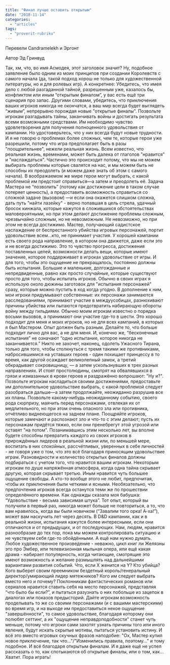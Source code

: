 ```yaml
---
title: "Финал лучше оставить открытым"
date: "2018-11-14"
categories: 
  - "articles"
tags: 
  - "proverit-rubriku"
---
```


Перевели Candramelekh и Эргонт

Автор Эд Гринвуд

Так, хм, что, во имя Асмодея, этот заголовок значит? Ну, подобное заявление было одним из моих принципов при создании Королевств с самого начала (да, такой подход хорош не только для художественной литературы, но и для ролевых игр). А конкретнее: Убедитесь, что имея дело с любой разгаданной тайной, разрешенным уже, казалось бы, конфликтом или иным “открытым финалом”, у вас есть ещё три сценария про запас. Другими словами, убедитесь, что приключения ваших игроков никогда не окончатся, а ваш мир всегда будет выглядеть “живым”, непрерывно порождая новые "открытые финалы". Позвольте игрокам разгадывать тайны, заканчивать войны и достигать результата всеми возможными средствами. Им необходимо чувство удовлетворения для получения полноценного удовольствия от кампании. Но удостоверьтесь, что у них всегда будут новые трудности. И я не говорю о проблемах более сложных, чем те, которые герои уже разрешили, потому что игра предполагает быть в разы "поощрительнее", нежели реальная жизнь. Всем известно, что реальная жизнь, временами, может быть далека от глаголов "нравится" и "наслаждаться". Частично это происходит потому, что мы не можем выбирать проблемы которые свалятся на нас, и мы можем быть не способны их преодолеть (и можем даже знать об этом с самого начала). В воображаемом же мире герои могут выбрать, с какой проблемой им предстоит справиться—а затем и преодолеть её. Задача Мастера не “позволить” (потому как достижение цели в таком случае потеряет ценность), а предоставить возможность справиться со сложной задаче (вызовом) —и если она окажется слишком сложна, дать путь "найти лазейку" - верно попавшая в цель стрела, удачный бросок кинжала, которые кажутся в сложившихся обстоятельствах маловероятными, но при этом делают достижение проблемы сложным, чрезвычайно сложным, но не невозможным. Не невозможно, но при этом не всегда достижимо. Мастер, получающий садистское наслаждение от беспрестанного убийства игровых персонажей, портит удовольствие всем...кто, не принимает участия. У хорошей кампании есть своего рода направление, в котором она движется, даже если это и не всегда достижимо. Это то чувство прогресса, достижения поставленных целей, возможности делать вещи, которые имеют значение, которое поддерживает в игроках удовольствие от игры. И для того, чтобы это ощущение не прекращалось, постоянно должны быть испытания. Большие и маленькие, долгожданные и непредвиденные, равно как просто случайные, которые существуют просто для того, чтобы испытать игроков. Обычно в своих играх я использую около дюжины заготовок для "испытания персонажей" сразу, которые можно пустить в ход когда угодно. В дополнение к ним, мои игроки придумывают собственные: их персонажи занимаются расследованиями, принимают участие в междуусобицах, разнюхивают причины убийства или пытаются предотвратить набирающую обороты войну между гильдиями. Обычно моим игрокам известно о порядка восьми вызовов, а принимают они участие где-то в шести. Это хорошо подходит для меня и моих игроков, но не для всех кампаний, в которых я был Мастером. Опыт должен быть разным. Делайте то, что больше подходит лично для вас, а не для меня. И, конечно же, “бесконечные испытания” не означают “одно испытание, которое никогда не заканчивается.” Никто не захочет, наконец, одолеть Ужасного Тирана, только для того, чтобы столкнуться с тремя такими же противниками, набросившимися на уставших героев - один похищает принцессу в то время, как другой осаждает великолепный замок, а третий обкрадывает сокровищницу, — а затем ускользнувших в трех разных направлениях. И стоят простолюдины, смотрят на обвалявшихся в грязи и измазанных в крови героев и раздражённо вопрошают: "Ну и?". Позвольте игрокам насладиться своими достижениями, предоставьте им дополнительное удовольствие выбрать, с какой проблемой следует разобраться дальше—а затем продолжайте, неожиданно разрушив все их планы. Позвольте какому-нибудь неожиданному событию, своего рода сюрпризу, маячить перед персонажами, отвлекая их от медлительного, но при этом очень опасного зла или противника, отчётливо виднеющегося на заднем плане. Поощряйте игроков, которые замечают и распознают зло и что-то с этим делают; пусть их персонажам придётся тяжко, если они пренебрегут этой угрозой или оставят "на потом". Позанимавшись этим несколько лет, вы вполне будете способны превратить каждого из своих игроков в прирождённых лидеров в реальной жизни или, по меньшей мере, воспитать в них спокойных, рассчётливых, уверенных в себе личностей - не говоря уже о том, что это всё благодаря приносящим удовольствие играм. Разновидности и количество открытых финалов должны подбираться с учетом того, что нравится вашим игрокам. Некоторым игрокам по душе напряжённая атмосфера, когда одна тайна скрывает другую, которая скрывает третью. Иным нравится чуть большее ощущение свободы. А кто-то вообще этого не любит, предпочитая, чтобы их приключения были четкими и ясными. Необязательно, что предпочтения игроков всегда останутся теми же по прошествии определённого времени. Как однажды сказала моя бабушка: “Удовольствие - весьма зависимая штука”. Тот опыт, который вы получили в первый раз, никогда может больше не повториться, а то, что вам нравилось, когда вы были новичком (“Завалим того орка! А-ха!”), может вам наскучить лет через десять. В D&D кампании, как и в реальной жизни, испытания кажутся более интересными, если они отличаются и от предыдущих, и от последующих. Нам, людям, нравится разнообразие до тех пор, пока мы можем контролировать ситуацию и не чувствуем себя где-то обойдёнными. А ещё нам нужно думать. Любое художественное произведение - неважно, цикл книг ли Желязны это про Эмбер, или телевизионная мыльная опера, или ещё какая драма - набирает популярность, когда читающие, смотрящие это имеют возможность и желание размышлять над дальнейшими вариантами развития событий. Что, если X женится на Y? Кто убийца? Кого выберет своим преемником бездетный король/генеральный директор/умирающий лидер мятежников? Кого им следует выбрать вместо него и почему? Поклонникам фантастических романов или сериалов нравится ставить себя на место персонажей, представляя “что было бы если?”, и пытаться разузнать о них побольше из зацепок в диалогах или показов предысторий. Дайте игрокам возможность проделывать то же со своими персонажами (и с вашими мастерскими) во время игр, и на выходе им предоставиться некое ощущение "завершённости", то самое удовольствие, благодаря которому они полюбят сеттинг, а их "ощущение неправдоподобности" станет чуть меньше, потому что игроки сами захотят узнать причины того или иного явления, будут искать скрытые мотивы, пытаться установить истину. И всё это вместо игровых скучных фразов наподобие: "Ох, Мастер купил новое приключение, так что..."/"Изменились правила, поэтому..." и тому подобное. И всё благодаря открытым финалам. И я даже ещё не успел рассказать о то, как спотыкаются об открытые финалы, или о том, как... Хватит. Пора играть!
